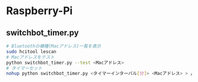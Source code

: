 # Raspberry-Pi

## switchbot_timer.py
```bash
# Bluetoothの機種(Macアドレス)一覧を表示
sudo hcitool lescan
# Macアドレスをテスト
python switchbot_timer.py --test <Macアドレス>
# タイマーセット
nohup python switchbot_timer.py <タイマーインターバル[分]> <Macアドレス> > /dev/null &
```
